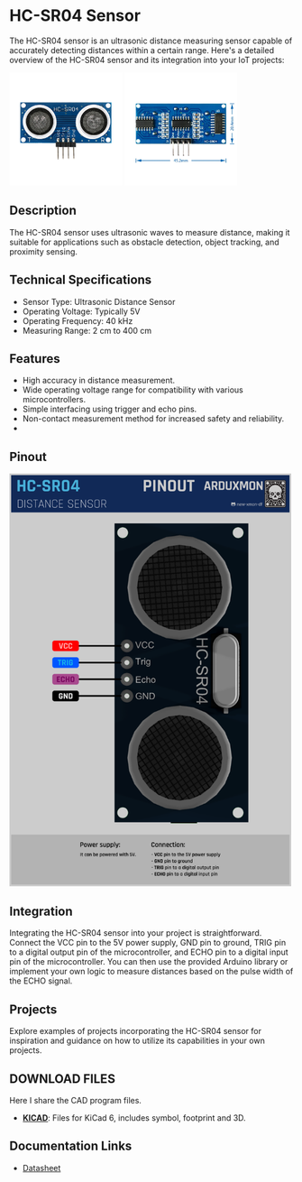 # HC-SR04 Sensor

The HC-SR04 sensor is an ultrasonic distance measuring sensor capable of accurately detecting distances within a certain range. Here's a detailed overview of the HC-SR04 sensor and its integration into your IoT projects:

[<img src="pictures/HC-SR04-Front.png" width="200" alt="HC-SR04-front"/>](pictures/HC-SR04-Front.png)
[<img src="pictures/HC-SR04-Back.png" width="200" alt="HC-SR04-back"/>](pictures/HC-SR04-Back.png)

## Description
The HC-SR04 sensor uses ultrasonic waves to measure distance, making it suitable for applications such as obstacle detection, object tracking, and proximity sensing.

## Technical Specifications
- Sensor Type: Ultrasonic Distance Sensor
- Operating Voltage: Typically 5V
- Operating Frequency: 40 kHz
- Measuring Range: 2 cm to 400 cm

## Features
- High accuracy in distance measurement.
- Wide operating voltage range for compatibility with various microcontrollers.
- Simple interfacing using trigger and echo pins.
- Non-contact measurement method for increased safety and reliability.
- 
## Pinout
[<img src="schemas/HC-SR04-Pinout.png" width="500" alt="Pinout"/>](schemas/HC-SR04-Pinout.png)

## Integration
Integrating the HC-SR04 sensor into your project is straightforward. Connect the VCC pin to the 5V power supply, GND pin to ground, TRIG pin to a digital output pin of the microcontroller, and ECHO pin to a digital input pin of the microcontroller. You can then use the provided Arduino library or implement your own logic to measure distances based on the pulse width of the ECHO signal.

## Projects
Explore examples of projects incorporating the HC-SR04 sensor for inspiration and guidance on how to utilize its capabilities in your own projects.

## DOWNLOAD FILES
Here I share the CAD program files.
- [**KICAD**](downloads/KICAD-HC-SR04.zip): Files for KiCad 6, includes symbol, footprint and 3D.

## Documentation Links
- [Datasheet](pdf/HCSR04.pdf)
